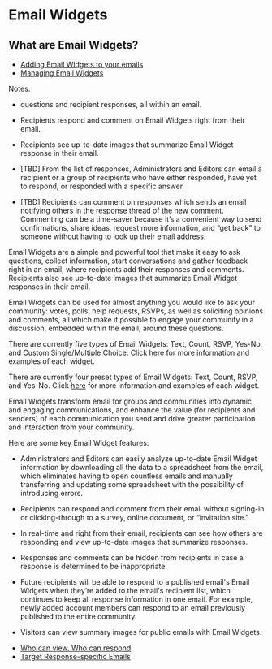 # Email Widgets

<span id="gv-5widgets-1ewintro"></span>
## What are Email Widgets?

* [Adding Email Widgets to your emails](/5-widgets/2-ewAdd.md?[LINK-QARGS-DOC]#gv-5widgets-2ewadd)
* [Managing Email Widgets](/5-widgets/3-ewManage.md?[LINK-QARGS-DOC]#gv-5widgets-3ewmanage)

<span class="todo">

Notes:

* questions and recipient responses, all within an email.

* Recipients respond and comment on Email Widgets right from their email.

* Recipients see up-to-date images that summarize Email Widget response in their email.

* [TBD] From the list of responses, Administrators and Editors can email a recipient or a group of recipients who have either responded, have yet to respond, or responded with a specific answer.

* [TBD] Recipients can comment on responses which sends an email notifying others in the response thread of the new comment.  Commenting can be a time-saver
because it’s a convenient way to send confirmations, share ideas, request more information, and “get back” to someone without having to look up their email address.

</span> <!-- todo -->

Email Widgets are a simple and powerful tool that make it easy to ask questions,  collect information, start conversations and gather feedback right in an email, where recipients add their responses and comments.  Recipients also see up-to-date images that summarize Email Widget responses in their email.  

Email Widgets can be used for almost anything you would like to ask your community: votes, polls, help requests, RSVPs, as well as soliciting opinions and comments, all which make it possible to engage your community in a discussion, embedded within the email, around these questions.  

<span class="sub g4s">

There are currently five types of Email Widgets:  Text, Count, RSVP, Yes-No, and Custom Single/Multiple Choice.  Click [here](/5-widgets/2-ewAdd.md?[LINK-QARGS-DOC]#gv-5widgets-2ewadd) for more information and examples of each widget.

</span> <!-- sub g4s -->

<span class="free">

There are currently four preset types of Email Widgets:  Text, Count, RSVP, and Yes-No.  Click [here](/5-widgets/2-ewAdd.md?[LINK-QARGS-DOC]#gv-5widgets-2ewadd) for more information and examples of each widget.

</span> <!-- free -->

Email Widgets transform email for groups and communities into dynamic and engaging communications, and enhance the value (for recipients and senders) of each communication you send and drive greater participation and interaction from your community.

Here are some key Email Widget features:

* Administrators and Editors can easily analyze up-to-date Email Widget information by downloading all the data to a 
spreadsheet from the email, which eliminates having to open countless emails and manually 
transferring and updating some spreadsheet with the possibility of introducing errors.

* Recipients can respond and comment from their email without signing-in or clicking-through to a survey, online document, or “invitation site.” 

* In real-time and right from their email, recipients can see how others are responding and view up-to-date images that summarize responses.

* Responses and comments can be hidden from recipients in case a response is determined to be inappropriate. 

* Future recipients will be able to respond to a published email's Email Widgets when they’re added to the email's recipient list, which continues to
keep all response information in one email.  For example, newly added account members can respond to an email previously published to the entire community.

* Visitors can view summary images for public emails with Email Widgets. 

<span class="todo">
  
* [Who can view, Who can respond](/5-widgets/4-ewDetails.md?[LINK-QARGS-DOC]#gv-5widgets-4ewdetails)
* [Target Response-specific Emails](/5-widgets/5-ewTarget.md?[LINK-QARGS-DOC]#gv-5widgets-5ewtarget)

</span> <!-- todo -->
